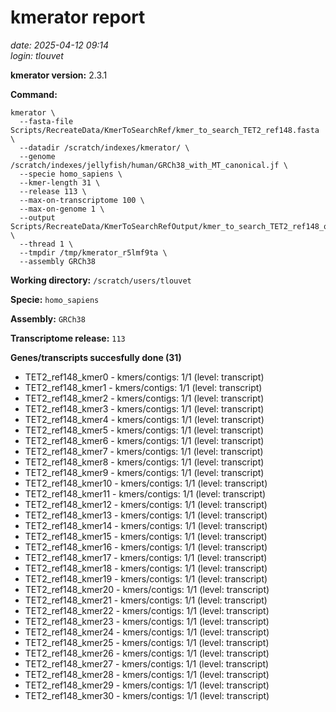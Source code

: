 # kmerator report
*date: 2025-04-12 09:14*  
*login: tlouvet*

**kmerator version:** 2.3.1

**Command:**

```
kmerator \
  --fasta-file Scripts/RecreateData/KmerToSearchRef/kmer_to_search_TET2_ref148.fasta \
  --datadir /scratch/indexes/kmerator/ \
  --genome /scratch/indexes/jellyfish/human/GRCh38_with_MT_canonical.jf \
  --specie homo_sapiens \
  --kmer-length 31 \
  --release 113 \
  --max-on-transcriptome 100 \
  --max-on-genome 1 \
  --output Scripts/RecreateData/KmerToSearchRefOutput/kmer_to_search_TET2_ref148_output \
  --thread 1 \
  --tmpdir /tmp/kmerator_r5lmf9ta \
  --assembly GRCh38
```

**Working directory:** `/scratch/users/tlouvet`

**Specie:** `homo_sapiens`

**Assembly:** `GRCh38`

**Transcriptome release:** `113`

**Genes/transcripts succesfully done (31)**

- TET2_ref148_kmer0 - kmers/contigs: 1/1 (level: transcript)
- TET2_ref148_kmer1 - kmers/contigs: 1/1 (level: transcript)
- TET2_ref148_kmer2 - kmers/contigs: 1/1 (level: transcript)
- TET2_ref148_kmer3 - kmers/contigs: 1/1 (level: transcript)
- TET2_ref148_kmer4 - kmers/contigs: 1/1 (level: transcript)
- TET2_ref148_kmer5 - kmers/contigs: 1/1 (level: transcript)
- TET2_ref148_kmer6 - kmers/contigs: 1/1 (level: transcript)
- TET2_ref148_kmer7 - kmers/contigs: 1/1 (level: transcript)
- TET2_ref148_kmer8 - kmers/contigs: 1/1 (level: transcript)
- TET2_ref148_kmer9 - kmers/contigs: 1/1 (level: transcript)
- TET2_ref148_kmer10 - kmers/contigs: 1/1 (level: transcript)
- TET2_ref148_kmer11 - kmers/contigs: 1/1 (level: transcript)
- TET2_ref148_kmer12 - kmers/contigs: 1/1 (level: transcript)
- TET2_ref148_kmer13 - kmers/contigs: 1/1 (level: transcript)
- TET2_ref148_kmer14 - kmers/contigs: 1/1 (level: transcript)
- TET2_ref148_kmer15 - kmers/contigs: 1/1 (level: transcript)
- TET2_ref148_kmer16 - kmers/contigs: 1/1 (level: transcript)
- TET2_ref148_kmer17 - kmers/contigs: 1/1 (level: transcript)
- TET2_ref148_kmer18 - kmers/contigs: 1/1 (level: transcript)
- TET2_ref148_kmer19 - kmers/contigs: 1/1 (level: transcript)
- TET2_ref148_kmer20 - kmers/contigs: 1/1 (level: transcript)
- TET2_ref148_kmer21 - kmers/contigs: 1/1 (level: transcript)
- TET2_ref148_kmer22 - kmers/contigs: 1/1 (level: transcript)
- TET2_ref148_kmer23 - kmers/contigs: 1/1 (level: transcript)
- TET2_ref148_kmer24 - kmers/contigs: 1/1 (level: transcript)
- TET2_ref148_kmer25 - kmers/contigs: 1/1 (level: transcript)
- TET2_ref148_kmer26 - kmers/contigs: 1/1 (level: transcript)
- TET2_ref148_kmer27 - kmers/contigs: 1/1 (level: transcript)
- TET2_ref148_kmer28 - kmers/contigs: 1/1 (level: transcript)
- TET2_ref148_kmer29 - kmers/contigs: 1/1 (level: transcript)
- TET2_ref148_kmer30 - kmers/contigs: 1/1 (level: transcript)
